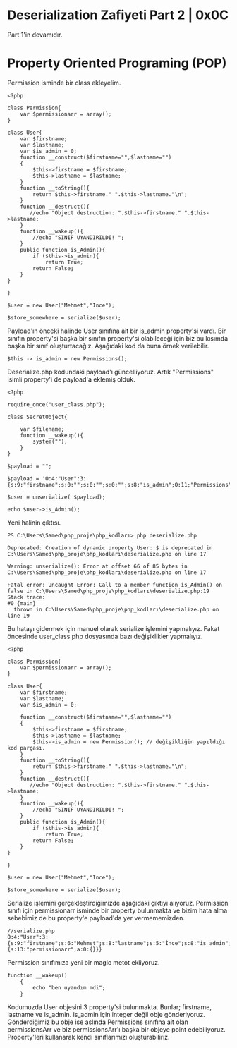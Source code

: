 # **Deserialization Zafiyeti Part 2 | 0x0C**

Part 1'in devamıdır.

# **Property Oriented Programing (POP)**

Permission isminde bir class ekleyelim.

```
<?php

class Permission{
    var $permissionarr = array();
}

class User{
    var $firstname;
    var $lastname;
    var $is_admin = 0;
    function __construct($firstname="",$lastname="")
    {
        $this->firstname = $firstname;
        $this->lastname = $lastname;
    }
    function __toString(){
        return $this->firstname." ".$this->lastname."\n";
    }
    function __destruct(){
       //echo "Object destruction: ".$this->firstname." ".$this->lastname;
    }
    function __wakeup(){
        //echo "SINIF UYANDIRILDI! ";
    }
    public function is_Admin(){
        if ($this->is_admin){
            return True;
        return False;
    }
}

}

$user = new User("Mehmet","Ince");

$store_somewhere = serialize($user);
```

Payload'ın önceki halinde User sınıfına ait bir is_admin property'si vardı. Bir sınıfın property'si başka bir sınıfın property'si olabileceği için biz bu kısımda 
başka bir sınıf oluşturtacağız. Aşağıdaki kod da buna örnek verilebilir. 

```
$this -> is_admin = new Permissions();
```

Deserialize.php kodundaki payload'ı güncelliyoruz. Artık "Permissions" isimli property'i de payload'a eklemiş olduk.

```
<?php

require_once("user_class.php");

class SecretObject{

    var $filename;
    function __wakeup(){
        system("");
    }
}

$payload = "";

$payload = 'O:4:"User":3:{s:9:"firstname";s:0:"";s:0:"";s:0:"";s:8:"is_admin";O:11;"Permissions"}';

$user = unserialize( $payload);

echo $user->is_Admin();
```

Yeni halinin çıktısı.

```
PS C:\Users\Samed\php_proje\php_kodları> php deserialize.php

Deprecated: Creation of dynamic property User::$ is deprecated in C:\Users\Samed\php_proje\php_kodları\deserialize.php on line 17 

Warning: unserialize(): Error at offset 66 of 85 bytes in C:\Users\Samed\php_proje\php_kodları\deserialize.php on line 17

Fatal error: Uncaught Error: Call to a member function is_Admin() on false in C:\Users\Samed\php_proje\php_kodları\deserialize.php:19
Stack trace:
#0 {main}
  thrown in C:\Users\Samed\php_proje\php_kodları\deserialize.php on line 19
```

Bu hatayı gidermek için manuel olarak serialize işlemini yapmalıyız. Fakat öncesinde user_class.php dosyasında bazı değişiklikler yapmalıyız. 

```
<?php

class Permission{
    var $permissionarr = array();
}

class User{
    var $firstname;
    var $lastname;
    var $is_admin = 0;

    function __construct($firstname="",$lastname="")
    {
        $this->firstname = $firstname;
        $this->lastname = $lastname;
        $this->is_admin = new Permission(); // değişikliğin yapıldığı kod parçası.
    }
    function __toString(){
        return $this->firstname." ".$this->lastname."\n";
    }
    function __destruct(){
       //echo "Object destruction: ".$this->firstname." ".$this->lastname;
    }
    function __wakeup(){
        //echo "SINIF UYANDIRILDI! ";
    }
    public function is_Admin(){
        if ($this->is_admin){
            return True;
        return False;
    }
}

}

$user = new User("Mehmet","Ince");

$store_somewhere = serialize($user);
```

Serialize işlemini gerçekleştirdiğimizde aşağıdaki çıktıyı alıyoruz. Permission sınıfı için permissionarr isminde bir property bulunmakta ve bizim hata alma sebebimiz de bu property'e payload'da yer vermememizden.

```
//serialize.php
O:4:"User":3:{s:9:"firstname";s:6:"Mehmet";s:8:"lastname";s:5:"İnce";s:8:"is_admin";O:10:"Permission":1:{s:13:"permissionarr";a:0:{}}}
```

Permission sınıfımıza yeni bir magic metot ekliyoruz.

```
function __wakeup()
    {
        echo "ben uyandım mdi";
    }
```

Kodumuzda User objesini 3 property'si bulunmakta. Bunlar; firstname, lastname ve is_admin. is_admin için integer değil obje gönderiyoruz. Gönderdiğimiz bu obje ise aslında Permissions sınıfına ait olan permissionsArr ve biz permissionsArr'ı başka bir objeye point edebiliyoruz. Property'leri kullanarak kendi sınıflarımızı oluşturabiliriz.

